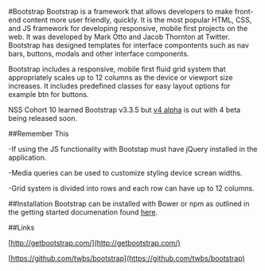 #Bootstrap
Bootstrap is a framework that allows developers to make front-end content more user friendly, quickly.  It is the most popular HTML, CSS, and JS framework for developing responsive, mobile first projects on the web.  It was developed by Mark Otto and Jacob Thornton at Twitter.  Bootstrap has designed templates for interface compontents such as nav bars, buttons, modals and other interface components.  

Bootstrap includes a responsive, mobile first fluid grid system that appropriately scales up to 12 columns as the device or viewport size increases. It includes predefined classes for easy layout options for example btn for buttons.

NSS Cohort 10 learned Bootstrap v3.3.5 but [v4 alpha](http://blog.getbootstrap.com/2015/08/19/bootstrap-4-alpha/) is out with 4 beta being released soon.

##Remember This

-If using the JS functionality with Bootstap must have jQuery installed in the application.

-Media queries can be used to customize styling device screan widths.

-Grid system is divided into rows and each row can have up to 12 columns.

##Installation
Bootstrap can be installed with Bower or npm as outlined in the getting started documenation found [here](http://getbootstrap.com/getting-started/).

##Links

[http://getbootstrap.com/](http://getbootstrap.com/)

[https://github.com/twbs/bootstrap](https://github.com/twbs/bootstrap)

